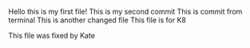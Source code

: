 Hello this is my first file!
This is my second commit
This is commit from terminal
This is another changed file
This file is for K8

This file was fixed by Kate
